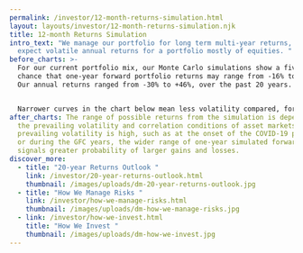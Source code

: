 ```yaml
---
permalink: /investor/12-month-returns-simulation.html
layout: layouts/investor/12-month-returns-simulation.njk
title: 12-month Returns Simulation
intro_text: "We manage our portfolio for long term multi-year returns, and
  expect volatile annual returns for a portfolio mostly of equities. "
before_charts: >-
  For our current portfolio mix, our Monte Carlo simulations show a five-in-six
  chance that one-year forward portfolio returns may range from -16% to +26%.
  Our annual returns ranged from -30% to +46%, over the past 20 years.


  Narrower curves in the chart below mean less volatility compared, for instance, to the flatter curves of the 2008/09 Global Financial Crisis years.
after_charts: The range of possible returns from the simulation is dependent on
  the prevailing volatility and correlation conditions of asset markets. When
  prevailing volatility is high, such as at the onset of the COVID-19 pandemic
  or during the GFC years, the wider range of one-year simulated forward returns
  signals greater probability of larger gains and losses.
discover_more:
  - title: "20-year Returns Outlook "
    link: /investor/20-year-returns-outlook.html
    thumbnail: /images/uploads/dm-20-year-returns-outlook.jpg
  - title: "How We Manage Risks "
    link: /investor/how-we-manage-risks.html
    thumbnail: /images/uploads/dm-how-we-manage-risks.jpg
  - link: /investor/how-we-invest.html
    title: "How We Invest "
    thumbnail: /images/uploads/dm-how-we-invest.jpg
---
```

